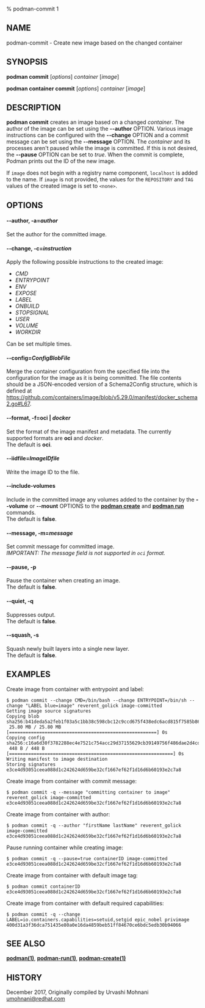 % podman-commit 1

## NAME
podman\-commit - Create new image based on the changed container

## SYNOPSIS
**podman commit** [*options*] *container* [*image*]

**podman container commit** [*options*] *container* [*image*]

## DESCRIPTION
**podman commit** creates an image based on a changed *container*. The author of the image can be set using the **--author** OPTION. Various image instructions can be configured with the **--change** OPTION and a commit message can be set using the **--message** OPTION. The *container* and its processes aren't paused while the image is committed. If this is not desired, the **--pause** OPTION can be set to *true*. When the commit is complete, Podman prints out the ID of the new image.

If `image` does not begin with a registry name component, `localhost` is added to the name.
If `image` is not provided, the values for the `REPOSITORY` and `TAG` values of the created image is set to `<none>`.

## OPTIONS
#### **--author**, **-a**=*author*

Set the author for the committed image.

#### **--change**, **-c**=*instruction*

Apply the following possible instructions to the created image:

- *CMD*
- *ENTRYPOINT*
- *ENV*
- *EXPOSE*
- *LABEL*
- *ONBUILD*
- *STOPSIGNAL*
- *USER*
- *VOLUME*
- *WORKDIR*

Can be set multiple times.

#### **--config**=*ConfigBlobFile*

Merge the container configuration from the specified file into the configuration for the image
as it is being committed. The file contents should be a JSON-encoded version of
a Schema2Config structure, which is defined at
https://github.com/containers/image/blob/v5.29.0/manifest/docker_schema2.go#L67.

#### **--format**, **-f**=**oci** | *docker*

Set the format of the image manifest and metadata.  The currently supported formats are **oci** and *docker*.\
The default is **oci**.

#### **--iidfile**=*ImageIDfile*

Write the image ID to the file.

#### **--include-volumes**

Include in the committed image any volumes added to the container by the **--volume** or **--mount** OPTIONS to the **[podman create](podman-create.1.md)** and **[podman run](podman-run.1.md)** commands.\
The default is **false**.

#### **--message**, **-m**=*message*

Set commit message for committed image.\
*IMPORTANT: The message field is not supported in `oci` format.*

#### **--pause**, **-p**

Pause the container when creating an image.\
The default is **false**.

#### **--quiet**, **-q**

Suppresses output.\
The default is **false**.

#### **--squash**, **-s**

Squash newly built layers into a single new layer.\
The default is **false**.

## EXAMPLES
Create image from container with entrypoint and label:
```
$ podman commit --change CMD=/bin/bash --change ENTRYPOINT=/bin/sh --change "LABEL blue=image" reverent_golick image-committed
Getting image source signatures
Copying blob sha256:b41deda5a2feb1f03a5c1bb38c598cbc12c9ccd675f438edc6acd815f7585b86
 25.80 MB / 25.80 MB [======================================================] 0s
Copying config sha256:c16a6d30f3782288ec4e7521c754acc29d37155629cb39149756f486dae2d4cd
 448 B / 448 B [============================================================] 0s
Writing manifest to image destination
Storing signatures
e3ce4d93051ceea088d1c242624d659be32cf1667ef62f1d16d6b60193e2c7a8
```

Create image from container with commit message:
```
$ podman commit -q --message "committing container to image"
reverent_golick image-committed
e3ce4d93051ceea088d1c242624d659be32cf1667ef62f1d16d6b60193e2c7a8
```

Create image from container with author:
```
$ podman commit -q --author "firstName lastName" reverent_golick image-committed
e3ce4d93051ceea088d1c242624d659be32cf1667ef62f1d16d6b60193e2c7a8
```

Pause running container while creating image:
```
$ podman commit -q --pause=true containerID image-committed
e3ce4d93051ceea088d1c242624d659be32cf1667ef62f1d16d6b60193e2c7a8
```

Create image from container with default image tag:
```
$ podman commit containerID
e3ce4d93051ceea088d1c242624d659be32cf1667ef62f1d16d6b60193e2c7a8
```

Create image from container with default required capabilities:
```
$ podman commit -q --change LABEL=io.containers.capabilities=setuid,setgid epic_nobel privimage
400d31a3f36dca751435e80a0e16da4859beb51ff84670ce6bdc5edb30b94066
```

## SEE ALSO
**[podman(1)](podman.1.md)**, **[podman-run(1)](podman-run.1.md)**, **[podman-create(1)](podman-create.1.md)**

## HISTORY
December 2017, Originally compiled by Urvashi Mohnani <umohnani@redhat.com>
